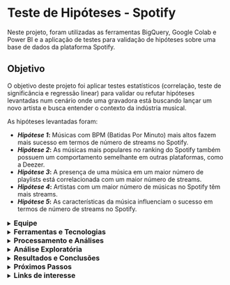 # Teste de Hipóteses - Spotify
  
  Neste projeto, foram utilizadas as ferramentas BigQuery, Google Colab e Power BI e a aplicação de testes para validação de hipóteses sobre uma base de dados da plataforma Spotify.

## Objetivo
  
  O objetivo deste projeto foi aplicar testes estatísticos (correlação, teste de significância e regressão linear) para validar ou refutar hipóteses levantadas num cenário onde uma gravadora está buscando lançar um novo artista e busca entender o contexto da indústria musical.

As hipóteses levantadas foram:

- **_Hipótese 1_:** Músicas com BPM (Batidas Por Minuto) mais altos fazem mais sucesso em termos de número de streams no Spotify.
- **_Hipótese 2_:** As músicas mais populares no ranking do Spotify também possuem um comportamento semelhante em outras plataformas, como a Deezer.
- **_Hipótese 3_:** A presença de uma música em um maior número de playlists está correlacionada com um maior número de streams.
- **_Hipótese 4_:** Artistas com um maior número de músicas no Spotify têm mais streams.
- **_Hipótese 5_:** As características da música influenciam o sucesso em termos de número de streams no Spotify.

<details>
  <summary><strong style="font-size: 16px;">Equipe</strong></summary>
  
  - Nicole Machado Corrêa
  - Lays Silva
</details>

<details>
  <summary><strong style="font-size: 16px;">Ferramentas e Tecnologias</strong></summary>
  
  - BigQuery
  - Google Colab
  - Power BI
  - Python
  - SQL
</details>

<details>
  <summary><strong style="font-size: 16px;">Processamento e Análises</strong></summary>
  
  ### Importação da base de dados
  
  A primeira etapa deste projeto foi realizar a importação das bases de dados para o ambiente BigQuery. Dentro da opção do Google Cloud “BigQuery” foi criada uma pasta chamada “projeto02_hipoteses”. Para isso, as tabelas foram importadas diretamente através do upload de arquivos, e adicionados os três arquivos CSV correspondentes a “_track_in_competition_”, “_track_in_spotify_” e “_track_technical_info_” dentro de uma subpasta chamada “_dados_spotify_”.
  
  ### Dados nulos
  
  Para identificar e tratar valores nulos, foi utilizado os comandos SQL SELECT, FROM, WHERE e IS NULL para buscar os valores nulos dentro de cada uma das variáveis das tabelas. Verificou-se que havia 50 valores nulos na variável “_in_shazam_charts_” e 95 valores nulos na variável “_key_”. Para a variável  “_in_shazam_charts_”, optou-se por utilizar o valor da mediana para o preenchimento dos valores nulos, uma vez que observou-se que ao aplicar este tratamento, a média dos dados muito pouco variou.

### Dados duplicados

  Para identificar e tratar valores duplicados, foi utilizado os comandos SQL COUNT, GROUP BY, HAVING. Observou-se 10 valores duplicados para as variáveis “_track_name_”, sendo retirados, assim, 5 valores.

### Dados fora do escopo da análise e discrepantes

  Por meio de comandos SQL SELECT EXCEPT, optou-se por retirar as variáveis “_key_” e “_mode_”, pois entendeu-se que não seriam relevantes para o propósito da análise. 
Já para dados discrepantes, utilizou-se o comando de manipulação de strings REGEXP REPLACE, onde se corrigiu caracteres nas variáveis “_track_name_” e “_artist_s__name_”.
  No caso de dados discrepantes de variáveis numéricas, utilizou-se os comandos 'MAX', 'MIN' e 'AVG' para identificar os valores discrepantes na variável "_streams_", que estava originalmente como string. 

###  Alteração do tipo de dados

  Converteu-se A variável "_streams_", originalmente no formato string, para variável numérica, através do comando SAFE_CAST.

###  Criação de novas variáveis

  Através dos comandos CONCAT, CAST E JOIN, foram criadas as variáveis abaixo.

- “_release_date_concat_”: criada com o propósito de combinar três variáveis: “_released_year_”, “_released_month_” e “_released_day_”, para formar uma única data que represente o ano, mês e dia de lançamento de uma música.

- “_soma_playlists_” : variável que representa a soma de uma música em playlists do Spotify, Deezer e Apple, através da concatenação das variáveis "_in_spotify_playlists_", “_in_apple_playlists_” e “_in_deezer_playlists_”.

- “_count_music_artosolo_”: variável criada representando a quantidade de músicas por artista solo. Aqui, foram utilizadas os comandos SQL WITH, COUNT e GROUP BY.

###  União de tabelas

  Ao final, as tabelas “_track_in_competition_”, “_track_in_spotify_” e “_track_technical_info_” foram unidas através dos comandos CREATE TABLE e LEFT JOIN e JOIN, gerando a tabela “_dados_spotify_final_”.
</details>

<details>
 <summary><strong style="font-size: 16px;">Análise Exploratória</strong></summary>

###  Comportamento e visualização dos dados

  Ao importar a tabela csv “_dados_spotify_final_” para o ambiente do Power BI,  realizou-se um agrupamento para verificar quantos streams havia por artista, e criados gráficos de barras para a visualização desta variável categórica. O mesmo foi feito para observar quantos streams havia por música.
  Além disso, verificou-se os valores de média, mediana e desvio padrão das variáveis numéricas da tabela, bem como criou-se histogramas para a visualização da distribuição das variáveis. Também foi gerado um gráfico de linhas para a visualização do número de músicas lançadas por ano. 

###  Cálculo de quartis

  As variáveis que representam as características das músicas (“_bpm_”, “_danceability_”, “_valence_”, “_energy_”, “_acousticness_”, “_instrumentalness_”, “_liveness_” e “_speechiness_”) foram categorizadas em quartis, recebendo valores de 1 a 4. Para isso, foram utilizados os comandos WITH, NTILE, OVER e ORDER BY. 

###  Segmentação dos dados

  Foram criadas categorias nomeadas “_alta_” e “_baixa_” para os quartis, onde agrupou-se os valores 1 e 2 em “_baixa_” e 3 e 4 em “_alta_”, utilizando o comando IF e agregando a tabela através do comando JOIN. Foi criada uma tabela matriz para cada uma das variáveis das características das músicas para verificar o valor médio de streams para cada uma das duas categorias criadas para cada variável.

  Ao final, foi criada uma nova tabela utilizando o comando CREATE TABLE chamada “_dados_spotify_categorizados_”.

###  Teste de correlação

  Dentro do ambiente do BigQuery, aplicou-se o teste de correlação para as hipóteses levantadas no início deste projeto, por meio do comando  CORR, para fins de validação das mesmas.

###  Teste de significância (Mann-Whitney)

  Dentro do ambiente do Google Colab, utilizou-se a linguagem Python para realizar o teste de significância não paramétrico de Mann-Whitney para as hipóteses deste trabalho, com o objetivo de determinar se há uma diferença significativa entre dois grupos independentes.Uma das principais vantagens deste teste é que ele não exige que os dados sejam normalmente distribuídos, e por isso foi escolhido pois a normalidade dos dados era desconhecida. 

###  Teste de regressão linear

  Utilizando Python, realizou-se uma análise de regressão linear para as hipóteses, para permitir examinar as relações entre as variáveis e determinar se existem associações significativas entre elas ou não. Além disso, foram também criados gráficos de dispersão para a visualização do comportamento destas variáveis, em cada uma das hipóteses do projeto.
</details>

<details>
<summary><strong style="font-size: 16px;">Resultados e Conclusões</strong></summary>

  Os resultados serão apresentados com base em cada umas das hipóteses.

- **_Hipótese 1_:** a suposição inicial, de que músicas com bpm (batidas por minuto) mais altas tendem a ter um maior número de streams não se confirmou. No teste de correlação, observou-se um valor de p= -0.0023, indicando que há uma fraca correlação negativa entre as variáveis “_bpm_” e “_streams_”. Além disso, o teste de significância indicou que não há diferença significativa entre as categorias “_alta_” e “_baixa_” da característica “_bpm_” em relação ao número de streams. Por fim, o teste de regressão apresentou um valor de p = 0.944 para a variável independente “_bpm_”, ou seja,  a variável bpm não é estatisticamente significativa para prever os streams, indicando que ela não é uma boa “preditora”. Assim, não há evidência estatística para apoiar a ideia de que as variáveis “_bpm_” (batidas por minuto) e “_streams_” têm uma relação significativa uma com a outra. 

- **_Hipótese 2_:** os testes confirmaram a hipótese inicial de que as músicas mais populares no ranking do Spotify também possuem um comportamento semelhante nas plataformas Deezer e Apple. As correlações apresentaram valores de p= 0.599 para Spotify e Deezer, e p= 0.551 para Spotify e Apple, evidenciando uma correlação positiva. As regressões aplicadas também apresentaram valores de p < 0.05, indicando que há evidência estatisticamente significativa para que as músicas mais populares no ranking do Spotify tenham uma relação significativa com as plataformas Deezer e Apple. Em outras palavras, há uma associação estatisticamente significativa entre a popularidade das músicas no Spotify e seu desempenho nas plataformas Deezer e Apple. Desta forma, a hipótese foi validada.
  
- **_Hipótese 3_:** aqui, se testou se a presença de uma música em um maior número de playlists está correlacionada com um maior número de streams, o que se confirmou após os testes aplicados. Após as análises, confirmou-se que a presença de uma música em um maior número de playlists está, de fato, correlacionada com um aumento significativo no número de streams (p = 0.7835). O teste de regressão indicou que o R-quadrado é de 0.625, o que significa que aproximadamente 62.5% da variabilidade nos streams pode ser explicada pela presença de uma música em playlists. Isso sugere uma relação moderadamente forte entre as variáveis. Essa relação evidencia a importância das playlists como um dos principais impulsionadores de sucesso para as músicas no ambiente de streaming. Assim, essa hipótese foi validada.

- **_Hipótese 4_:**: os resultados obtidos demonstraram uma correlação positiva entre o número de músicas disponíveis de um artista no Spotify e o total de streams acumulados (p = 0.7783). A regressão linear retornou um valor de p<0.05, assim concluiu-se que há uma relação positiva e estatisticamente significativa entre o número de faixas de um artista e a quantidade de streams no Spotify. O R-quadrado calculado para esta análise foi de 0.606, indicando que aproximadamente 60.6% da variabilidade nos streams pode ser explicada pela variação no número de faixas dos artistas. Em média, um aumento no número de faixas está associado a um aumento significativo na quantidade de streams. Isso sugere que artistas com um maior número de faixas têm uma tendência a receber mais streams em suas músicas no Spotify. Essa relação destaca a importância da disponibilidade do catálogo de um artista para o sucesso na plataforma de streaming. Assim, esta hipótese foi validada. 

- **_Hipótese 5_:** a última hipótese que foi analisada era de que as características de uma música influenciam o sucesso em termos de número de streams no Spotify. No teste de  correlação, observamos que todas as características das músicas demonstraram correlação negativa muito fraca com relação a quantidade de streams,já que os valores de correlação foram todos próximos de zero. Já no teste de significância, se observou somente na variável "_speechiness_" diferença significativa entre as categorias da variável e a quantidade de streams. Com base na análise da regressão linear, observou-se que algumas características da música, como “_danceability_” e “_speechiness_” têm uma influência significativa no número de streams no Spotify. No entanto, outras características, como valence, energy, acousticness, instrumentalness e liveness, não apresentaram uma relação estatisticamente significativa com os streams. Portanto, enquanto algumas características da música parecem influenciar o sucesso em termos de número de streams, outras não demonstraram uma associação clara com essa métrica.
  De forma geral, optou-se por refutar essa hipótese, pois a característica que apresentam uma influência no número de streams na percepção análitica não são estatisticamente significativas se comparado com os outros coeficientes, e de acordo com os outros testes tem-se um outro cenário que corrobora na decisão de refutar essa hipótese. 
</details>

<details>
<summary><strong style="font-size: 16px;">Próximos Passos</strong></summary>

  Como indicações e insights sobre o projeto, dado que a presença de uma música em um maior número de playlists está fortemente correlacionada com um aumento significativo no número de streams, é recomendável que a gravadora invista em estratégias para incluir as músicas do novo artista em playlists relevantes nas plataformas de streaming.
Também seria interessante a gravadora incentivar o novo artista a lançar um catálogo diversificado de músicas, para aumentar sua visibilidade e sucesso na plataforma. Além disso, embora algumas características das músicas possam influenciar o sucesso em termos de número de streams, é importante reconhecer que nem todas as características demonstraram uma relação estatisticamente significativa.   
  Portanto, ao produzir músicas para o novo artista, a gravadora pode se concentrar nas características que mostraram influência significativa, como danceability e speechiness, e considerar ajustes para melhorar esses aspectos nas faixas. A gravadora também pode observar com atenção a correlação positiva entre as músicas mais populares no ranking do Spotify e seu desempenho nas plataformas Deezer e Apple. Isso sugere que estratégias bem-sucedidas no Spotify podem ser replicadas em outras plataformas de streaming para maximizar o alcance do novo artista. Seguindo estas sugestões, a gravadora pode aumentar as chances de sucesso do novo artista no mercado de streaming, aproveitando os insights gerados a partir das análises das hipóteses.
</details>

<details>
  <summary><strong style="font-size: 16px;">Links de interesse</strong></summary>
  
  - Google Colab: https://colab.research.google.com/drive/1ksAfUp8JR4KY0r7qbY5UWm24zwz6KcDr?usp=sharing

